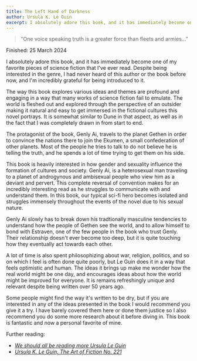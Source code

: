 ```yaml
---
title: The Left Hand of Darkness
author: Ursula K. Le Guin
excerpt: I absolutely adore this book, and it has immediately become one of my favorite pieces of science fiction that I've ever read.
---
```


<p><blockquote>"One voice speaking truth is a greater force than fleets and armies..."</blockquote></p>

Finished: 25 March 2024

I absolutely adore this book, and it has immediately become one of my favorite pieces of science fiction that I've ever read. Despite being interested in the genre, I had never heard of this author or the book before now, and I'm incredibly grateful for being introduced to it.

The way this book explores various ideas and themes are profound and engaging in a way that many works of science fiction fail to emulate. The world is fleshed out and explored through the perspective of an outsider making it natural and easy to get immersed in the fictional cultures this novel portrays. It is somewhat similar to Dune in that aspect, as well as in the fact that I was completely drawn in from start to end.

The protagonist of the book, Genly Ai, travels to the planet Gethen in order to convince the nations there to join the Ekumen, a small confederation of other planets. Most of the people he tries to talk to do not believe he is telling the truth, and he spends a lot of time trying to get them on his side.

This book is heavily interested in how gender and sexuality influence the formation of cultures and society. Genly Ai, is a heterosexual man traveling to a planet of androgynous and ambisexual people who view him as a deviant and pervert. This complete reversal of convention makes for an incredibly interesting read as he struggles to communicate with and understand them. In this book, our typical sci-fi hero becomes isolated and struggles immensely throughout the events of the novel due to his sexual nature.

Genly Ai slowly has to break down his tradtionally masculine tendencies to understand how the people of Gethen see the world, and to allow himself to bond with Estraven, one of the few people in the book who trust Genly. Their relationship doesn't ever become too deep, but it is quite touching how they eventually act towards each other.

A lot of time is also spent philosophizing about war, religion, politics, and so on which I feel is often done quite poorly, but Le Guin does it in a way that feels optimistic and human. The ideas it brings up make me wonder how the real world might be one day, and encourages ideas about how the world might be improved for everyone. It is remains refreshingly unique and relevant despite being written over 50 years ago.

Some people might find the way it's written to be dry, but if you are interested in any of the ideas presented in the book I would recommend you give it a try. I have barely covered them here or done them justice so I also recommend you do some more research about it before diving in. This book is fantastic and now a personal favorite of mine.

Further reading: 
- [*We should all be reading more Ursula Le Guin*](https://theoutline.com/post/7886/ursula-le-guin-carrier-bag-theory)
- [*Ursula K. Le Guin, The Art of Fiction No. 221*](https://www.theparisreview.org/interviews/6253/the-art-of-fiction-no-221-ursula-k-le-guin)
